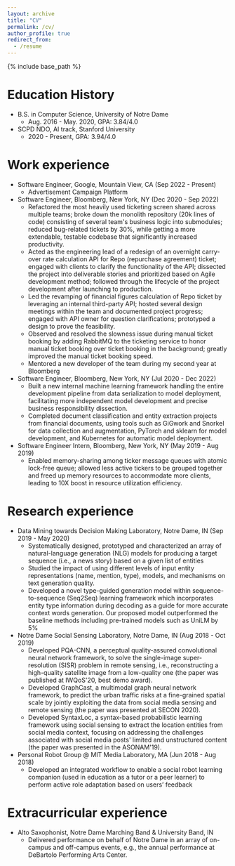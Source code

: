 ```yaml
---
layout: archive
title: "CV"
permalink: /cv/
author_profile: true
redirect_from:
  - /resume
---
```


{% include base_path %}

Education History
======
* B.S. in Computer Science, University of Notre Dame
  * Aug. 2016 - May. 2020, GPA: 3.84/4.0
* SCPD NDO, AI track, Stanford University
  * 2020 - Present, GPA: 3.94/4.0

Work experience
======
* Software Engineer, Google, Mountain View, CA (Sep 2022 - Present)
  * Advertisement Campaign Platform
* Software Engineer, Bloomberg, New York, NY (Dec 2020 - Sep 2022)
  * Refactored the most heavily used ticketing screen shared across multiple teams; broke down the monolith
repository (20k lines of code) consisting of several team's business logic into submodules; reduced bug-related tickets by 30%, while getting a more extendable, testable codebase that significantly increased productivity.
  * Acted as the engineering lead of a redesign of an overnight carry-over rate calculation API for Repo (repurchase agreement) ticket; engaged with clients to clarify the functionality of the API; dissected the project into deliverable stories and prioritized based on Agile development method; followed through the lifecycle of the project development after launching to production.
  * Led the revamping of financial figures calculation of Repo ticket by leveraging an internal third-party API; hosted several design meetings within the team and documented project progress; engaged with API owner for question clarifications; prototyped a design to prove the feasibility.
  * Observed and resolved the slowness issue during manual ticket booking by adding RabbitMQ to the ticketing service to honor manual ticket booking over ticket booking in the background; greatly improved the manual ticket booking speed.
  * Mentored a new developer of the team during my second year at Bloomberg
* Software Engineer, Bloomberg, New York, NY (Jul 2020 - Dec 2022)
  * Built a new internal machine learning framework handling the entire development pipeline from data serialization to model deployment, facilitating more independent model development and precise business responsibility dissection.
  * Completed document classification and entity extraction projects from financial documents, using tools such as GiGwork and Snorkel for data collection and augmentation, PyTorch and sklearn for model development, and Kubernetes for automatic model deployment.
* Software Engineer Intern, Bloomberg, New York, NY (May 2019 - Aug 2019)
  * Enabled memory-sharing among ticker message queues with atomic lock-free queue; allowed less active tickers to be grouped together and freed up memory resources to accommodate more clients, leading to 10X boost in resource utilization efficiency.

Research experience
======
* Data Mining towards Decision Making Laboratory, Notre Dame, IN (Sep 2019 - May 2020)
  * Systematically designed, prototyped and characterized an array of natural-language generation (NLG) models for producing a target sequence (i.e., a news story) based on a given list of entities
  * Studied the impact of using different levels of input entity representations (name, mention, type), models, and mechanisms on text generation quality.
  * Developed a novel type-guided generation model within sequence-to-sequence (Seq2Seq) learning framework which incorporates entity type information during decoding as a guide for more accurate context words generation. Our proposed model outperformed the baseline methods including pre-trained models such as UniLM by 5%
* Notre Dame Social Sensing Laboratory, Notre Dame, IN (Aug 2018 - Oct 2019)
  * Developed PQA-CNN, a perceptual quality-assured convolutional neural network framework, to solve the single-image super-resolution (SISR) problem in remote sensing, i.e., reconstructing a high-quality satellite image from a low-quality one (the paper was published at IWQoS'20, best demo award).
  * Developed GraphCast, a multimodal graph neural network framework, to predict the urban traffic risks at a fine-grained spatial scale by jointly exploiting the data from social media sensing and remote sensing (the paper was presented at SECON 2020).
  * Developed SyntaxLoc, a syntax-based probabilistic learning framework using social sensing to extract the location entities from social media context, focusing on addressing the challenges associated with social media posts' limited and unstructured content (the paper was presented in the ASONAM'19).
* Personal Robot Group @ MIT Media Laboratory, MA (Jun 2018 - Aug 2018)
  * Developed an integrated workflow to enable a social robot learning companion (used in education as a tutor or a peer learner) to perform active role adaptation based on users’ feedback

Extracurricular experience
======
* Alto Saxophonist, Notre Dame Marching Band & University Band, IN
  * Delivered performance on behalf of Notre Dame in an array of on-campus and off-campus events, e.g., the annual performance at DeBartolo Performing Arts Center.


